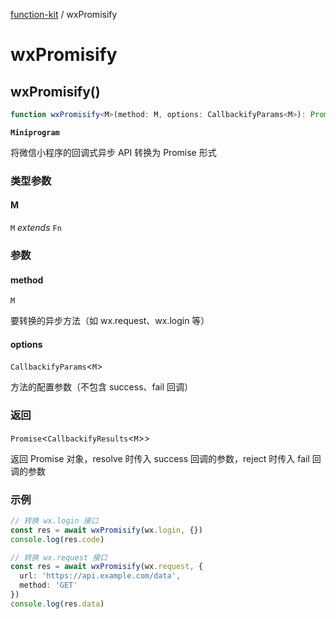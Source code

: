 [function-kit](index.md) / wxPromisify

# wxPromisify

## wxPromisify()

```ts
function wxPromisify<M>(method: M, options: CallbackifyParams<M>): Promise<CallbackifyResults<M>>;
```

**`Miniprogram`**

将微信小程序的回调式异步 API 转换为 Promise 形式

### 类型参数

#### M

`M` *extends* `Fn`

### 参数

#### method

`M`

要转换的异步方法（如 wx.request、wx.login 等）

#### options

`CallbackifyParams`\<`M`\>

方法的配置参数（不包含 success、fail 回调）

### 返回

`Promise`\<`CallbackifyResults`\<`M`\>\>

返回 Promise 对象，resolve 时传入 success 回调的参数，reject 时传入 fail 回调的参数

### 示例

```ts
// 转换 wx.login 接口
const res = await wxPromisify(wx.login, {})
console.log(res.code)

// 转换 wx.request 接口
const res = await wxPromisify(wx.request, {
  url: 'https://api.example.com/data',
  method: 'GET'
})
console.log(res.data)
```
